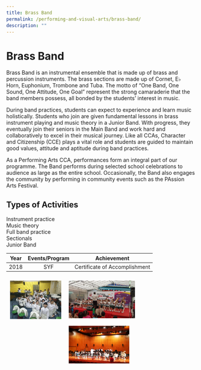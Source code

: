 ```yaml
---
title: Brass Band
permalink: /performing-and-visual-arts/brass-band/
description: ""
---
```

# Brass Band

Brass Band is an instrumental ensemble that is made up of brass and percussion instruments. The brass sections are made up of Cornet, E♭ Horn, Euphonium, Trombone and Tuba. The motto of “One Band, One Sound, One Attitude, One Goal” represent the strong camaraderie that the band members possess, all bonded by the students’ interest in music.

  

During band practices, students can expect to experience and learn music holistically. Students who join are given fundamental lessons in brass instrument playing and music theory in a Junior Band. With progress, they eventually join their seniors in the Main Band and work hard and collaboratively to excel in their musical journey. Like all CCAs, Character and Citizenship (CCE) plays a vital role and students are guided to maintain good values, attitude and aptitude during band practices.

  

As a Performing Arts CCA, performances form an integral part of our programme. The Band performs during selected school celebrations to audience as large as the entire school. Occasionally, the Band also engages the community by performing in community events such as the PAssion Arts Festival.  
  

Types of Activities
-------------------

Instrument practice   
Music theory   
Full band practice   
Sectionals  
Junior Band

| Year | Events/Program |          Achievement          |
|:----:|:--------------:|:-----------------------------:|
| 2018 |       SYF      | Certificate of Accomplishment |


<img src=" /images/ZHPS%20Experience/Performing%20arts/Brass%20Band%201.jpg" style="width:27%;float:left; padding:10px"><img src=" /images/ZHPS%20Experience/Performing%20arts/Brass%20Band%202.jpeg" style="width:35%;float:left; padding:10px"><img src=" /images/ZHPS%20Experience/Performing%20arts/Brass%20Band%203.jpeg" style="width:32%;float:left; padding:10px">

<br clear="left">
